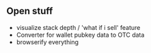 ## Open stuff

- visualize stack depth / 'what if i sell' feature
- Converter for wallet pubkey data to OTC data
- browserify everything
